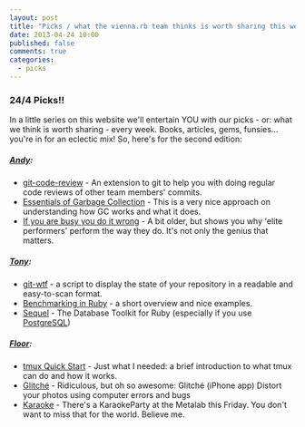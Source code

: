 ```yaml
---
layout: post
title: "Picks / what the vienna.rb team thinks is worth sharing this week"
date: 2013-04-24 10:00
published: false
comments: true
categories:
  - picks
---
```


### 24/4 Picks!!

In a little series on this website we'll entertain YOU with our picks - or: what we think is worth sharing - every week.
Books, articles, gems, funsies... you're in for an eclectic mix! So, here's for the second edition:

##### [Andy][1]:
  - [git-code-review][2] - An extension to git to help you with doing regular code reviews of other team members' commits.
  - [Essentials of Garbage Collection][3] - This is a very nice approach on understanding how GC works and what it does.
  - [If you are busy you do it wrong][4] - A bit older, but shows you why 'elite performers' perform the way they do. It's not only the genius that matters.

##### [Tony][5]:
  - [git-wtf][6] - a script to display the state of your repository in a readable and easy-to-scan format.
  - [Benchmarking in Ruby][7] - a short overview and nice examples.
  - [Sequel][8] - The Database Toolkit for Ruby (especially if you use [PostgreSQL](http://www.postgresql.org/))

##### [Floor][9]:
  - [tmux Quick Start][10] - Just what I needed: a brief introduction to what tmux can do and how it works.
  - [Glitché][11] - Ridiculous, but oh so awesome: Glitché (iPhone app) Distort your photos using computer errors and bugs
  - [Karaoke][12] - There's a KaraokeParty at the Metalab this Friday. You don't want to miss that for the world. Believe me.


[1]: http://www.twitter.com/pxlpnk
[2]: https://github.com/jsuder/git-code-review
[3]: http://blog.brownplt.org/2013/02/19/teaching-gc.html
[4]: http://calnewport.com/blog/2011/11/11/if-youre-busy-youre-doing-something-wrong-the-surprisingly-relaxed-lives-of-elite-achievers/
[5]: http://www.twitter.com/tony_xpro
[6]: http://git-wt-commit.rubyforge.org/#git-wtf
[7]: http://www.rubyops.net/benchmarking-in-ruby
[8]: http://sequel.rubyforge.org/
[9]: http://www.twitter.com/floordrees
[10]: https://www.youtube.com/watch?v=wKEGA8oEWXw
[11]: http://www.creativeapplications.net/iphone/glitche-distort-your-photos-using-computer-errors-and-bugs/?utm_source=feedburner&utm_medium=feed&utm_campaign=Feed%3A+creativeapplicationsnet+%28CreativeApplications.Net%29
[12]: https://metalab.at/wiki/KaraokeParty
